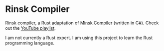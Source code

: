 # Rinsk Compiler

Rinsk compiler, a Rust adaptation of [Minsk Compiler](https://github.com/terrajobst/minsk) (written in C#). Check out the [YouTube playlist](https://www.youtube.com/playlist?list=PLRAdsfhKI4OWNOSfS7EUu5GRAVmze1t2y).

I am not currently a Rust expert. I am using this project to learn the Rust programming language.
